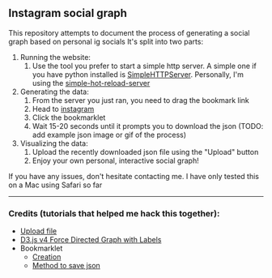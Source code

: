 ## Instagram social graph

This repository attempts to document the process of generating a social graph based on personal ig socials
It's split into two parts:

1. Running the website:
   1. Use the tool you prefer to start a simple http server. A simple one if you have python installed is [SimpleHTTPServer](https://www.redhat.com/sysadmin/simple-http-server). Personally, I'm using the [simple-hot-reload-server](https://www.npmjs.com/package/simple-hot-reload-server/v/1.1.4)
2. Generating the data:
   1. From the server you just ran, you need to drag the bookmark link
   2. Head to [instagram](https://www.instagram.com)
   3. Click the bookmarklet
   4. Wait 15-20 seconds until it prompts you to download the json (TODO: add example json image or gif of the process)
3. Visualizing the data:
   1. Upload the recently downloaded json file using the "Upload" button
   2. Enjoy your own personal, interactive social graph!

If you have any issues, don't hesitate contacting me. I have only tested this on a Mac using Safari so far

---

### Credits (tutorials that helped me hack this together):

- [Upload file](https://gomakethings.com/how-to-upload-and-process-a-json-file-with-vanilla-js/)
- [D3.js v4 Force Directed Graph with Labels](https://gist.github.com/heybignick/3faf257bbbbc7743bb72310d03b86ee8)
- Bookmarklet
  - [Creation](https://www.freecodecamp.org/news/what-are-bookmarklets/)
  - [Method to save json](https://stackoverflow.com/a/60377870)
